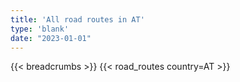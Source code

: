 ```yaml
---
title: 'All road routes in AT'
type: 'blank'
date: "2023-01-01"
---
```


{{< breadcrumbs >}}
{{< road_routes country=AT >}}
